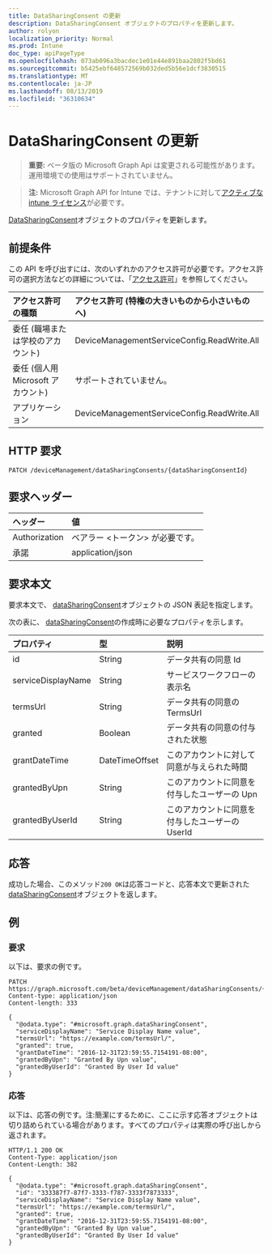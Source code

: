 ```yaml
---
title: DataSharingConsent の更新
description: DataSharingConsent オブジェクトのプロパティを更新します。
author: rolyon
localization_priority: Normal
ms.prod: Intune
doc_type: apiPageType
ms.openlocfilehash: 073ab096a3bacdec1e01e44e891baa2802f5bd61
ms.sourcegitcommit: b5425ebf648572569b032ded5b56e1dcf3830515
ms.translationtype: MT
ms.contentlocale: ja-JP
ms.lasthandoff: 08/13/2019
ms.locfileid: "36310634"
---
```

# <a name="update-datasharingconsent"></a>DataSharingConsent の更新

> **重要:** ベータ版の Microsoft Graph Api は変更される可能性があります。運用環境での使用はサポートされていません。

> **注:** Microsoft Graph API for Intune では、テナントに対して[アクティブな intune ライセンス](https://go.microsoft.com/fwlink/?linkid=839381)が必要です。

[DataSharingConsent](../resources/intune-devices-datasharingconsent.md)オブジェクトのプロパティを更新します。

## <a name="prerequisites"></a>前提条件
この API を呼び出すには、次のいずれかのアクセス許可が必要です。アクセス許可の選択方法などの詳細については、「[アクセス許可](/graph/permissions-reference)」を参照してください。

|アクセス許可の種類|アクセス許可 (特権の大きいものから小さいものへ)|
|:---|:---|
|委任 (職場または学校のアカウント)|DeviceManagementServiceConfig.ReadWrite.All|
|委任 (個人用 Microsoft アカウント)|サポートされていません。|
|アプリケーション|DeviceManagementServiceConfig.ReadWrite.All|

## <a name="http-request"></a>HTTP 要求
<!-- {
  "blockType": "ignored"
}
-->
``` http
PATCH /deviceManagement/dataSharingConsents/{dataSharingConsentId}
```

## <a name="request-headers"></a>要求ヘッダー
|ヘッダー|値|
|:---|:---|
|Authorization|ベアラー &lt;トークン&gt; が必要です。|
|承諾|application/json|

## <a name="request-body"></a>要求本文
要求本文で、 [dataSharingConsent](../resources/intune-devices-datasharingconsent.md)オブジェクトの JSON 表記を指定します。

次の表に、 [dataSharingConsent](../resources/intune-devices-datasharingconsent.md)の作成時に必要なプロパティを示します。

|プロパティ|型|説明|
|:---|:---|:---|
|id|String|データ共有の同意 Id|
|serviceDisplayName|String|サービスワークフローの表示名|
|termsUrl|String|データ共有の同意の TermsUrl|
|granted|Boolean|データ共有の同意の付与された状態|
|grantDateTime|DateTimeOffset|このアカウントに対して同意が与えられた時間|
|grantedByUpn|String|このアカウントに同意を付与したユーザーの Upn|
|grantedByUserId|String|このアカウントに同意を付与したユーザーの UserId|



## <a name="response"></a>応答
成功した場合、このメソッド`200 OK`は応答コードと、応答本文で更新された[dataSharingConsent](../resources/intune-devices-datasharingconsent.md)オブジェクトを返します。

## <a name="example"></a>例

### <a name="request"></a>要求
以下は、要求の例です。
``` http
PATCH https://graph.microsoft.com/beta/deviceManagement/dataSharingConsents/{dataSharingConsentId}
Content-type: application/json
Content-length: 333

{
  "@odata.type": "#microsoft.graph.dataSharingConsent",
  "serviceDisplayName": "Service Display Name value",
  "termsUrl": "https://example.com/termsUrl/",
  "granted": true,
  "grantDateTime": "2016-12-31T23:59:55.7154191-08:00",
  "grantedByUpn": "Granted By Upn value",
  "grantedByUserId": "Granted By User Id value"
}
```

### <a name="response"></a>応答
以下は、応答の例です。注:簡潔にするために、ここに示す応答オブジェクトは切り詰められている場合があります。すべてのプロパティは実際の呼び出しから返されます。
``` http
HTTP/1.1 200 OK
Content-Type: application/json
Content-Length: 382

{
  "@odata.type": "#microsoft.graph.dataSharingConsent",
  "id": "333387f7-87f7-3333-f787-3333f7873333",
  "serviceDisplayName": "Service Display Name value",
  "termsUrl": "https://example.com/termsUrl/",
  "granted": true,
  "grantDateTime": "2016-12-31T23:59:55.7154191-08:00",
  "grantedByUpn": "Granted By Upn value",
  "grantedByUserId": "Granted By User Id value"
}
```






